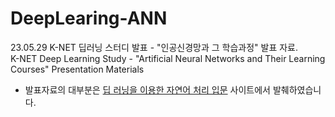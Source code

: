 # DeepLearing-ANN
23.05.29 K-NET 딥러닝 스터디 발표 - "인공신경망과 그 학습과정" 발표 자료. <br>
K-NET Deep Learning Study - "Artificial Neural Networks and Their Learning Courses" Presentation Materials <br>

* 발표자료의 대부분은 [딥 러닝을 이용한 자연어 처리 입문](https://wikidocs.net/22882) 사이트에서 발췌하였습니다.
